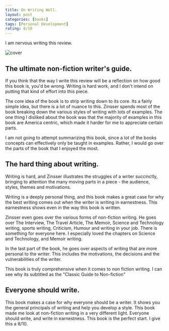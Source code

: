 ```yaml
---
title: On Writing Well.
layout: post
categories: [books]
tags: [Personal Development]
rating: 8/10
---
```

 
I am nervous writing this review.

![cover](https://i.gr-assets.com/images/S/compressed.photo.goodreads.com/books/1538764251l/53343.jpg)
## The ultimate non-fiction writer's guide.
If you think that the way I write this review will be a reflection on how good this book is, you'd be wrong. Writing is hard work, and I don't intend on putting that kind of effort into this piece.

The core idea of the book is to strip writing down to its core. Its a fairly simple idea, but there is a lot of nuance to this. Zinsser spends most of the book breaking down the various styles of writing with lots of examples. The one thing I disliked about the book was that the majority of examples in this book are America centric, which made it harder for me to appreciate certain parts.

I am not going to attempt summarizing this book, since a lot of the books concepts can effectively only be taught in examples. Rather, I would go over the parts of the book that I enjoyed the most.

## The hard thing about writing.
Writing is hard, and Zinsser illustrates the struggles of a writer succinctly, bringing to attention the many moving parts in a piece - the audience, styles, themes and motivations.

Writing is a deeply personal thing, and this book makes a great case for why the best writing comes out when the writer is writing in earnestness. This earnestness shows even in the way this book is written. 

Zinsser even goes over the various forms of non-fiction writing. He goes over The Interview, The Travel Article, The Memoir, Science and Technology writing, sports writing, Criticism, Humour and writing in your job. There is something for everyone here. I especially loved the chapters on Science and Technology, and Memoir writing.

In the last part of the book, he goes over aspects of writing that are more personal to the writer. This includes the motivations, the decisions and the vulnerabilities of the writer. 

This book is truly comprehensive when it comes to non fiction writing. I can see why its subtitled as the "Classic Guide to Non-fiction"

## Everyone should write.
This book makes a case for why everyone should be a writer. It shows you the general principals of writing and help you develop a style. This book made me look at non-fiction writing in a very different light. Everyone should write, and write in earnestness. This book is the perfect start. I give this a 8/10.
